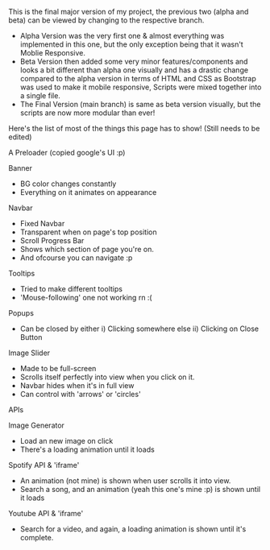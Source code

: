 This is the final major version of my project, the previous two (alpha and beta) can be viewed by changing to the respective branch.

  - Alpha Version was the very first one & almost everything was implemented in this one, but the only exception being that it wasn't Moblie Responsive.
  - Beta Version then added some very minor features/components and looks a bit different than alpha one visually and has a drastic change compared to the alpha version in terms of HTML and CSS as Bootstrap was used to make it mobile responsive, Scripts were mixed together into a single file.
  - The Final Version (main branch) is same as beta version visually, but the scripts are now more modular than ever!


Here's the list of most of the things this page has to show! (Still needs to be edited)

A Preloader (copied google's UI :p)

Banner
  - BG color changes constantly
  - Everything on it animates on appearance

Navbar
  - Fixed Navbar
  - Transparent when on page's top position
  - Scroll Progress Bar
  - Shows which section of page you're on.
  - And ofcourse you can navigate :p

Tooltips
  - Tried to make different tooltips
  - 'Mouse-following' one not working rn :(

Popups
  - Can be closed by either
    i)  Clicking somewhere else
    ii) Clicking on Close Button

Image Slider
  - Made to be full-screen
  - Scrolls itself perfectly into view when
    you click on it.
  - Navbar hides when it's in full view
  - Can control with 'arrows' or 'circles'

APIs

Image Generator
  - Load an new image on click
  - There's a loading animation until it loads

Spotify API & 'iframe'
  - An animation (not mine) is shown when user
    scrolls it into view.
  - Search a song, and an animation (yeah this 
    one's mine :p) is shown until it loads

Youtube API & 'iframe'
  - Search for a video, and again, a loading
    animation is shown until it's complete.

<!--
<div class="more-features">
    <span>ADDITIONAL FEATURES</span>
    <p>Aside from what's mentioned, this webpage also has:</p>
    <ul>
        <li>Sticky Navbar</li>
        <li>Scroll Progress Bar</li>
        <li>This Cool Banner :p</li>
        <li>Loading Animations
            <ul>
                <li>Preloader</li>
                <li>Fetching Data (APIs)</li>
            </ul>
        </li>
        <li>And Some Minor Ones</li>
    </ul>
</div>
-->
